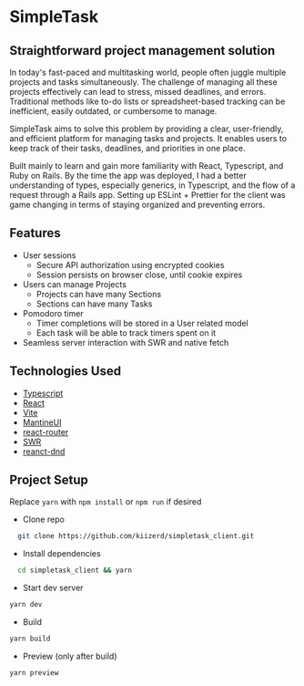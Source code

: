 # SimpleTask

<!-- A brief description of what your project does and who it's for -->

## Straightforward project management solution
In today's fast-paced and multitasking world, people often juggle multiple projects and tasks simultaneously. The challenge of managing all these projects effectively can lead to stress, missed deadlines, and errors. Traditional methods like to-do lists or spreadsheet-based tracking can be inefficient, easily outdated, or cumbersome to manage.

SimpleTask aims to solve this problem by providing a clear, user-friendly, and efficient platform for managing tasks and projects. It enables users to keep track of their tasks, deadlines, and priorities in one place.

Built mainly to learn and gain more familiarity with React, Typescript, and Ruby on Rails.
By the time the app was deployed, I had a better understanding of types, especially generics, in Typescript, and the flow of a request through a Rails app.
Setting up ESLint + Prettier for the client was game changing in terms of staying organized and preventing errors.

## Features

- User sessions
  - Secure API authorization using encrypted cookies
  - Session persists on browser close, until cookie expires
- Users can manage Projects
  - Projects can have many Sections
  - Sections can have many Tasks
- Pomodoro timer
  - Timer completions will be stored in a User related model
  - Each task will be able to track timers spent on it
- Seamless server interaction with SWR and native fetch

## Technologies Used

- [Typescript](https://github.com/microsoft/TypeScript/#readme)
- [React](https://github.com/facebook/react)
- [Vite](https://github.com/vitejs/vite)
- [MantineUI](https://github.com/mantinedev/mantine)
- [react-router](https://github.com/remix-run/react-router)
- [SWR](https://github.com/vercel/swr)
- [reanct-dnd](https://github.com/react-dnd/react-dnd)

## Project Setup

Replace `yarn` with `npm install` or `npm run` if desired

- Clone repo

```sh
  git clone https://github.com/kiizerd/simpletask_client.git
```

- Install dependencies

```sh
  cd simpletask_client && yarn
```

- Start dev server

```sh
yarn dev
```

- Build

```sh
yarn build
```

- Preview (only after build)

```sh
yarn preview
```
